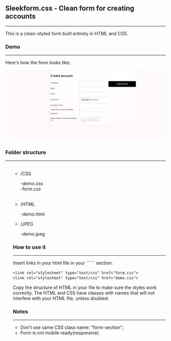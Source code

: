 <h2>
 Sleekform.css - Clean form for creating accounts
</h2>
 <hr>
<p>This is a clean-styled form built entirely in HTML and CSS.
</p> 
<h3>Demo
</h3>
 <hr>
  <p>Here's how the form looks like:
  </p>
  <img src="screenshots/demo.jpg">
<h3>
   Folder structure
</h3>
 <hr>

 <ul style="list-style-type:circle">
 <ul>
  <li>/CSS</li>
      
-demo.css <br>
-form.css   
  <li>/HTML</li>

-demo.html
  <li>/JPEG</li>
 
-demo.jpeg
</ul>
<h3>How to use it
</h3>
 <hr>
<p.links style="background-color: gray">
<p class= "links"> Insert links in your html file in your ```<head>``` section:

    <link rel="stylesheet" type="text/css" href="form.css">
    <link rel="stylesheet" type="text/css" href="demo.css">
</p>
<p>Copy the structure of HTML in your file to make sure the styles work correctly. The HTML and CSS have classes with names that will not interfere with your HTML file, unless doubled.
</p>
<h3>Notes
</h3>
 <hr>
 <ul>
  <li>Don't use same CSS class name: "form-section";</li>
  <li>Form is not mobile ready(responsive).</li>
